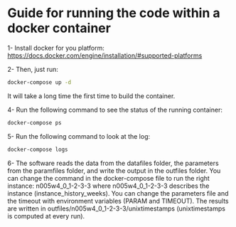 # Guide for running the code within a docker container

1- Install docker for you platform: https://docs.docker.com/engine/installation/#supported-platforms

2- Then, just run:
````bash
docker-compose up -d
````
It will take a long time the first time to build the container.

4- Run the following command to see the status of the running container:
````bash
docker-compose ps
````

5- Run the following command to look at the log:
````bash
docker-compose logs
````

6- The software reads the data from the datafiles folder, the parameters from the paramfiles folder, and write the output in the outfiles folder. You can change the command in the docker-compose file to run the right instance: n005w4_0_1-2-3-3 where n005w4_0_1-2-3-3 describes the instance (instance_history_weeks). You can change the parameters file and the timeout with environment variables (PARAM and TIMEOUT). The results are written in outfiles/n005w4_0_1-2-3-3/unixtimestamps (unixtimestamps is computed at every run).
